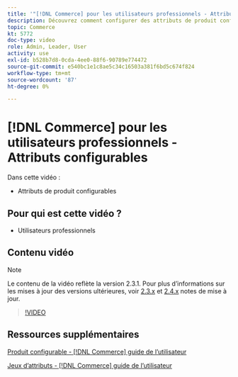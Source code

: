 ```yaml
---
title: '"[!DNL Commerce] pour les utilisateurs professionnels - Attributs configurables"'
description: Découvrez comment configurer des attributs de produit configurables.
topic: Commerce
kt: 5772
doc-type: video
role: Admin, Leader, User
activity: use
exl-id: b528b7d8-0cda-4ee0-88f6-90789e774472
source-git-commit: e540bc1e1c8ae5c34c16503a381f6bd5c674f824
workflow-type: tm+mt
source-wordcount: '87'
ht-degree: 0%

---
```


# [!DNL Commerce] pour les utilisateurs professionnels - Attributs configurables

Dans cette vidéo :

- Attributs de produit configurables

## Pour qui est cette vidéo ?

- Utilisateurs professionnels

## Contenu vidéo

>[!NOTE]
>
>Le contenu de la vidéo reflète la version 2.3.1. Pour plus d’informations sur les mises à jour des versions ultérieures, voir [ 2.3.x](https://devdocs.magento.com/guides/v2.3/release-notes/bk-release-notes.html) et [2.4.x](https://devdocs.magento.com/guides/v2.4/release-notes/bk-release-notes.html) notes de mise à jour.

>[!VIDEO](https://video.tv.adobe.com/v/35957?quality=12&learn=on)

## Ressources supplémentaires

[Produit configurable - [!DNL Commerce] guide de l’utilisateur](https://docs.magento.com/user-guide/catalog/product-create-configurable.html)

[Jeux d’attributs - [!DNL Commerce] guide de l’utilisateur](https://docs.magento.com/user-guide/stores/attribute-sets.html)
